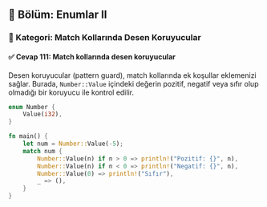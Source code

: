 ## 📘 Bölüm: Enumlar II  
### 🔹 Kategori: Match Kollarında Desen Koruyucular  
#### ✅ Cevap 111: Match kollarında desen koruyucular

Desen koruyucular (pattern guard), match kollarında ek koşullar eklemenizi sağlar. Burada, `Number::Value` içindeki değerin pozitif, negatif veya sıfır olup olmadığı bir koruyucu ile kontrol edilir.

```rust
enum Number {
    Value(i32),
}

fn main() {
    let num = Number::Value(-5);
    match num {
        Number::Value(n) if n > 0 => println!("Pozitif: {}", n),
        Number::Value(n) if n < 0 => println!("Negatif: {}", n),
        Number::Value(0) => println!("Sıfır"),
        _ => (),
    }
}
```
